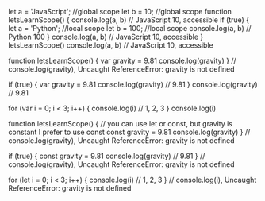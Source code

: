 <!-- To declare a variable we use the key word var, let and const. A variable can declared at different scope. Variable can be declared globally or locally or window scope. Anything declared without let, var or const is scoped at window level. -->

<!-- Global scope
A globally declared variable can be accessed every where in the same file. But the term global is relative. It can be global to the file or it can be global relative to some block of codes. -->

<!-- Local scope
A variable declared as local can be accessed only in certain block code. -->


let a = 'JavaScript'; //global scope
let b = 10; //global scope
function letsLearnScope() {
  console.log(a, b) // JavaScript 10, accessible
  if (true) {
    let a = 'Python'; //local scope
    let b = 100; //local scope
    console.log(a, b) // Python 100
  }
  console.log(a, b) // JavaScript 10, accessible
}
letsLearnScope()
console.log(a, b) // JavaScript 10, accessible

<!-- A variable declared with var only scoped to function but variable declared with let or const is block scope(function block, if block, loop etc). Block in JavaScript is a code in between two curly brackets ({}). -->

function letsLearnScope() {
  var gravity = 9.81
  console.log(gravity)
}
// console.log(gravity), Uncaught ReferenceError: gravity is not defined

if (true) {
  var gravity = 9.81
  console.log(gravity) // 9.81
}
console.log(gravity) // 9.81

for (var i = 0; i < 3; i++) {
  console.log(i) // 1, 2, 3
}
console.log(i)

<!-- When we use let our variable is block scoped and it will not infect other parts of our code. -->
function letsLearnScope() {
  // you can use let or const, but gravity is constant I prefer to use const
  const gravity = 9.81
  console.log(gravity)
}
// console.log(gravity), Uncaught ReferenceError: gravity is not defined

if (true) {
  const gravity = 9.81
  console.log(gravity) // 9.81
}
// console.log(gravity), Uncaught ReferenceError: gravity is not defined

for (let i = 0; i < 3; i++) {
  console.log(i) // 1, 2, 3
}
// console.log(i), Uncaught ReferenceError: gravity is not defined




